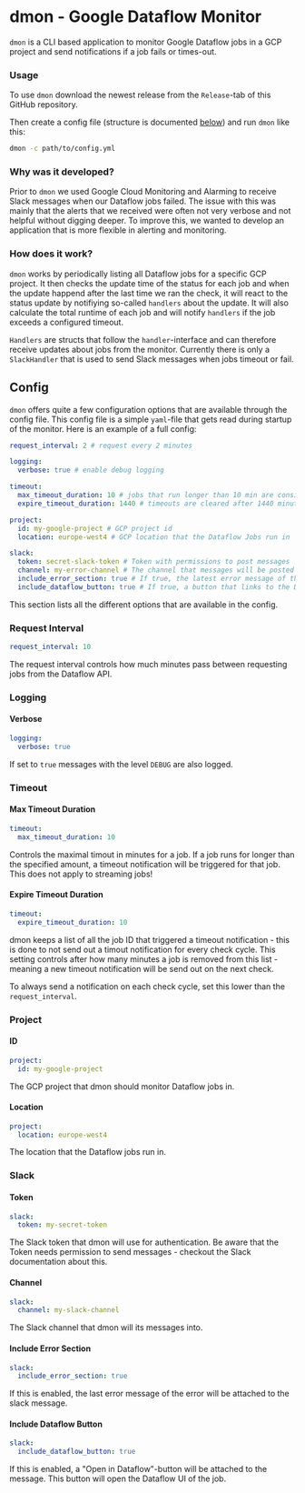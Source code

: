 # dmon - Google Dataflow Monitor

`dmon` is a CLI based application to monitor Google Dataflow jobs in a GCP project and send notifications if a job fails or times-out.

### Usage

To use `dmon` download the newest release from the `Release`-tab of this GitHub repository.

Then create a config file (structure is documented [below](#config)) and run `dmon` like this:

```bash
dmon -c path/to/config.yml
```

### Why was it developed?

Prior to `dmon` we used Google Cloud Monitoring and Alarming to receive Slack messages when our Dataflow jobs failed. The issue with this was mainly that the alerts that we received were often not very verbose and not helpful without digging deeper. To improve this, we wanted to develop an application that is more flexible in alerting and monitoring.

### How does it work?

`dmon` works by periodically listing all Dataflow jobs for a specific GCP project. It then checks the update time of the status for each job and when the update happend after the last time we ran the check, it will react to the status update by notifiying so-called `handlers` about the update. It will also calculate the total runtime of each job and will notify `handlers` if the job exceeds a configured timeout.

`Handlers` are structs that follow the `handler`-interface and can therefore receive updates about jobs from the monitor. Currently there is only a `SlackHandler` that is used to send Slack messages when jobs timeout or fail.

## Config

`dmon` offers quite a few configuration options that are available through the config file. This config file is a simple `yaml`-file that gets read during startup of the monitor. Here is an example of a full config:

```yml
request_interval: 2 # request every 2 minutes

logging:
  verbose: true # enable debug logging

timeout:
  max_timeout_duration: 10 # jobs that run longer than 10 min are considered timeouted
  expire_timeout_duration: 1440 # timeouts are cleared after 1440 minutes (24 hours)

project:
  id: my-google-project # GCP project id
  location: europe-west4 # GCP location that the Dataflow Jobs run in

slack:
  token: secret-slack-token # Token with permissions to post messages
  channel: my-error-channel # The channel that messages will be posted in
  include_error_section: true # If true, the latest error message of the job will be included
  include_dataflow_button: true # If true, a button that links to the Dataflow UI will be included
```

This section lists all the different options that are available in the config.

### Request Interval

```yaml
request_interval: 10
```

The request interval controls how much minutes pass between requesting jobs from the Dataflow API.

### Logging

#### Verbose

```yaml
logging: 
  verbose: true
```

If set to `true` messages with the level `DEBUG` are also logged.

### Timeout

#### Max Timeout Duration

```yaml
timeout:
  max_timeout_duration: 10
```

Controls the maximal timout in minutes for a job. If a job runs for longer than the specified amount, a timeout notification will be triggered for that job. This does not apply to streaming jobs!

#### Expire Timeout Duration

```yaml
timeout:
  expire_timeout_duration: 10
```

dmon keeps a list of all the job ID that triggered a timeout notification - this is done to not send out a timout notification for every check cycle. This setting controls after how many minutes a job is removed from this list - meaning a new timeout notification will be send out on the next check.

To always send a notification on each check cycle, set this lower than the `request_interval`.

### Project

#### ID

```yaml
project:
  id: my-google-project
```

The GCP project that dmon should monitor Dataflow jobs in.

#### Location

```yaml
project:
  location: europe-west4
```

The location that the Dataflow jobs run in. 

### Slack

#### Token

```yaml
slack:
  token: my-secret-token
```

The Slack token that dmon will use for authentication. Be aware that the Token needs permission to send messages - checkout the Slack documentation about this.

#### Channel

```yaml
slack:
  channel: my-slack-channel
```

The Slack channel that dmon will its messages into.

#### Include Error Section

```yaml
slack:
  include_error_section: true
```

If this is enabled, the last error message of the error will be attached to the
slack message.

#### Include Dataflow Button

```yaml
slack:
  include_dataflow_button: true
```

If this is enabled, a "Open in Dataflow"-button will be attached to the message. This button
will open the Dataflow UI of the job.